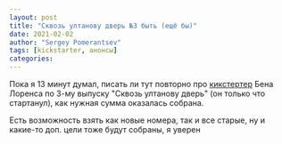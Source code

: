 ```yaml
---
layout: post
title: "Сквозь ултанову дверь №3 быть (ещё бы)"
date: 2021-02-02
author: "Sergey Pomerantsev"
tags: [kickstarter, анонсы]
categories:
---
```


Пока я 13 минут думал, писать ли тут повторно про [кикстертер](https://www.kickstarter.com/projects/through-ultans-door/through-ultans-door) Бена Лоренса по 3-му выпуску "Сквозь ултанову дверь" (он только что стартанул), как нужная сумма оказалась собрана.

Есть возможность взять как новые номера, так и все старые, ну и какие-то доп. цели тоже будут собраны, я уверен
